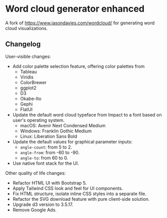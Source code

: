 # Word cloud generator enhanced

A fork of <https://www.jasondavies.com/wordcloud/> for generating word cloud visualizations.

## Changelog

User-visible changes:

- Add color palette selection feature, offering color palettes from
  - Tableau
  - Viridis
  - ColorBrewer
  - ggplot2
  - D3
  - Okabe-Ito
  - Gephi
  - FlatUI
- Update the default word cloud typeface from Impact to a font based on user's operating system.
  - macOS: Avenir Next Condensed Medium
  - Windows: Franklin Gothic Medium
  - Linux: Liberation Sans Bold
- Update the default values for graphical parameter inputs:
  - `angle-count`: from 5 to 2.
  - `angle-from`: from -60 to -90.
  - `angle-to`: from 60 to 0.
- Use native font stack for the UI.

Other quality of life changes:

- Refactor HTML UI with Bootstrap 5.
- Apply Tailwind CSS look and feel for UI components.
- Fix HTML structure, isolate inline CSS styles into a separate file.
- Refactor the SVG download feature with pure client-side solution.
- Upgrade d3 version to 3.5.17.
- Remove Google Ads.
